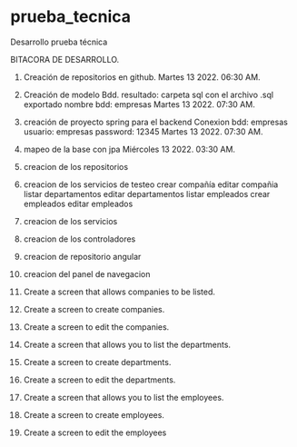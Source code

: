 # prueba_tecnica
Desarrollo prueba técnica

BITACORA DE DESARROLLO.
1.	Creación de repositorios en github.
Martes 13 2022. 06:30 AM.

2. Creación de modelo Bdd.
resultado: carpeta sql con el archivo .sql exportado
nombre bdd: empresas
Martes 13 2022. 07:30 AM.

3. creación de proyecto spring para el backend
Conexion
bdd: empresas
usuario: empresas
password: 12345
Martes 13 2022. 07:30 AM.

4. mapeo de la base con jpa
Miércoles 13 2022. 03:30 AM.


5. creacion de los repositorios 


6. creacion de los servicios de testeo
    crear compañía
    editar compañia
    listar departamentos
    editar departamentos
    listar empleados
    crear empleados 
    editar empleados


7. creacion de los servicios


8. creacion de los controladores


9. creacion de repositorio angular

10. creacion del panel de navegacion

11. Create a screen that allows companies to be listed.

12. Create a screen to create companies.
13. Create a screen to edit the companies.
14. Create a screen that allows you to list the departments.
15. Create a screen to create departments.
16. Create a screen to edit the departments.
17. Create a screen that allows you to list the employees.
18. Create a screen to create employees.
19. Create a screen to edit the employees
